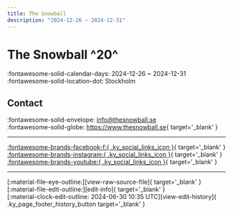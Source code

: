 ```yaml
---
title: The Snowball
description: "2024-12-26 ~ 2024-12-31"
---
```


# The Snowball ^20^

:fontawesome-solid-calendar-days: 2024-12-26 ~ 2024-12-31  
:fontawesome-solid-location-dot: Stockholm  

## Contact

:fontawesome-solid-envelope: <info@thesnowball.se>  
:fontawesome-solid-globe: <https://www.thesnowball.se>{ target='_blank' }  

---

 [:fontawesome-brands-facebook-f:{ .ky_social_links_icon }](https://www.facebook.com/snowballevent){ target='_blank' } [:fontawesome-brands-instagram:{ .ky_social_links_icon }](https://instagram.com/snowballevent){ target='_blank' } [:fontawesome-brands-youtube:{ .ky_social_links_icon }](https://youtube.com/TheSnowballevent){ target='_blank' }

---

<div class="ky_page_footer" markdown>
<div class="ky_page_footer_trailing" markdown="span">
[:material-file-eye-outline:][view-raw-source-file]{ target='_blank' }
[:material-file-edit-outline:][edit-info]{ target='_blank' }
</div>
<div class="ky_page_footer_leading" markdown="span">
[:material-clock-edit-outline: 2024-06-30 10:35 UTC][view-edit-history]{ .ky_page_footer_history_button target='_blank' }
</div>
</div>

[view-raw-source-file]: https://github.com/swingdance/events/blob/main/2024/sv_SE/the-snowball-2024.json "View Raw Source File"
[edit-info]: https://github.com/swingdance/events/issues/new?assignees=&labels=update+event&projects=&template=03-update_entity.yml&title=%5B2024%2Fsv_SE%5D%20Update%20Event%3A%20The%20Snowball&region=sv_SE&year=2024&id=the-snowball-2024&name=The%20Snowball&org_id= "Edit Info"

[view-edit-history]: https://github.com/swingdance/events/commits/main/2024/sv_SE/the-snowball-2024.json "View Edit History"

